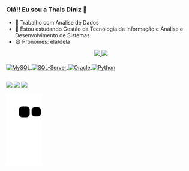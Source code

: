 ### Olá!! Eu sou a Thais Diniz 👋

- 🔭 Trabalho com Análise de Dados
- 🌱 Estou estudando Gestão da Tecnologia da Informação e Análise e Desenvolvimento de Sistemas
- 😄 Pronomes: ela/dela

<div align="center">
  <a href="https://github.com/ThaLeti">
  <img height="150em" src="https://github-readme-stats.vercel.app/api?username=ThaLeti&show_icons=true&theme=dracula&include_all_commits=true&count_private=true"/>
  <img height="150em" src="https://github-readme-stats.vercel.app/api/top-langs/?username=ThaLeti&layout=compact&langs_count=7&theme=dracula"/>
</div>

<div style="display: inline_block"><br>
  <img align="center" alt="MySQL" height="30" width="40" src="https://cdn.jsdelivr.net/gh/devicons/devicon/icons/mysql/mysql-original-wordmark.svg">
  <img align="center" alt="SQL-Server" height="30" width="40" src="https://cdn.jsdelivr.net/gh/devicons/devicon/icons/microsoftsqlserver/microsoftsqlserver-plain-wordmark.svg">
  <img align="center" alt="Oracle" height="30" width="40" src="https://cdn.jsdelivr.net/gh/devicons/devicon/icons/oracle/oracle-original.svg">
  <img align="center" alt="Python" height="30" width="40" src="https://cdn.jsdelivr.net/gh/devicons/devicon/icons/python/python-original-wordmark.svg">
</div>
  
  ##
 
<div> 

  <a href="https://www.instagram.com/thaleti_/" target="_blank"><img src="https://img.shields.io/badge/-Instagram-%23E4405F?style=for-the-badge&logo=instagram&logoColor=white" target="_blank"></a>
  <a href = "mailto:thaisleticiaamaral@gmail.com"><img src="https://img.shields.io/badge/-Gmail-%23333?style=for-the-badge&logo=gmail&logoColor=white" target="_blank"></a>
  <a href="https://www.linkedin.com/in/thais-leticia-do-amaral-diniz/" target="_blank"><img src="https://img.shields.io/badge/-LinkedIn-%230077B5?style=for-the-badge&logo=linkedin&logoColor=white" target="_blank"></a> 
 
  ![Snake animation](https://github.com/ThaLeti/ThaLeti/blob/output/github-contribution-grid-snake.svg)
 
</div> 
 
